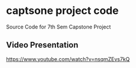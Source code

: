 # captsone project code

Source Code for 7th Sem Capstone Project
## Video Presentation
https://www.youtube.com/watch?v=nsqmZEvs7kQ
